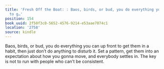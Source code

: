 ```yaml
---
title: 'Fresh Off the Boat: : Baos, birds, or bud, you do everything you can up front
  to g…'
position: 154
book_uuid: 2f50f3c0-5652-4576-9214-e53aae7074c1
location: '2758'
source: kindle
---
```


Baos, birds, or bud, you do everything you can up front to get them in a habit, then just don’t do anything to disturb it. Set a pattern, get them into an expectation about how you gonna move, and everybody settles in. The key is not to run with people who can’t be consistent.